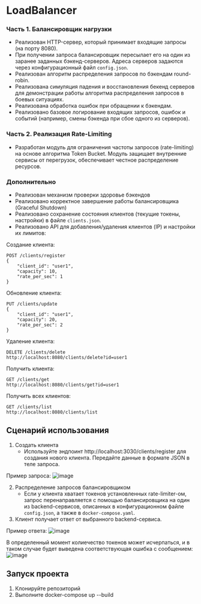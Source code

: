 # LoadBalancer

### Часть 1. Балансировщик нагрузки
- Реализован HTTP-сервер, который принимает входящие запросы (на порту 8080). 
- При получении запроса балансировщик пересылает его на один из заранее заданных бэкенд-серверов. Адреса серверов задаются через конфигурационный файл ```config.json```. 
- Реализован алгоритм распределения запросов по бэкендам round-robin. 
- Реализована симуляция падения и восстановления бекенд серверов для демонстрации работы алгоритма распределения запросов в боевых ситуациях.
- Реализована обработка ошибок при обращении к бэкендам.
- Реализовано базовое логирование входящих запросов, ошибок и событий (например, смены бэкенда при сбое одного из серверов).

### Часть 2. Реализация Rate-Limiting

- Разработан модуль для ограничения частоты запросов (rate-limiting) на основе алгоритма Token Bucket. Модуль защищает внутренние сервисы от перегрузок, обеспечивает честное распределение ресурсов.


### Дополнительно
- Реализован механизм проверки здоровье бэкендов
- Реализовано корректное завершение работы балансировщика (Graceful Shutdown)
- Реализовано сохранение состояния клиентов (текущие токены, настройки) в файле ```clients.json```.
- Реализовано API для добавления/удаления клиентов (IP) и настройки их лимитов:

Создание клиента: 
```
POST /clients/register 
{
    "client_id": "user1",
    "capacity": 10,
    "rate_per_sec": 1
}
```
Обновление клиента: 
```
PUT /clients/update
{
    "client_id": "user1",
    "capacity": 20,
    "rate_per_sec": 2
}
```
Удаление клиента:
```
DELETE /clients/delete
http://localhost:8080/clients/delete?id=user1
```
Получить клиента:
```
GET /clients/get
http://localhost:8080/clients/get?id=user1
```
Получить всех клиентов:
```
GET /clients/list
http://localhost:8080/clients/list
```
## Сценарий использования
1. Создать клиента
   - Используйте эндпоинт http://localhost:3030/clients/register для создания нового клиента. Передайте данные в формате JSON в теле запроса.

Пример запроса:
![image](https://github.com/user-attachments/assets/e5f98993-0aee-4ecf-9b62-a79b8edbe3b4)

2. Распределение запросов балансировщиком
   - Если у клиента хватает токенов установленных rate-limiter-ом, запрос перенаправляется с помощью балансировщика на один из backend-сервисов, описанных в конфигурационном файле ```config.json```, а также в ```docker-compose.yaml```.
3. Клиент получает ответ от выбранного backend-сервиса.

Пример ответа:
![image](https://github.com/user-attachments/assets/fec3a973-03b3-4637-9a4d-e075fa65df1f)

В определенный момент колиечество токенов может исчерпаться, и в таком случае будет выведена соответствующая ошибка с сообщением:
![image](https://github.com/user-attachments/assets/0764f000-9730-41a3-963f-ec6e31e501b6)

## Запуск проекта
1. Клонируйте репозиторий
2. Выполните docker-compose up --build
